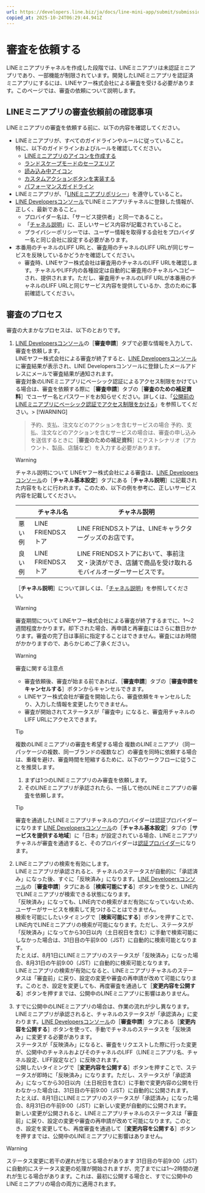 ```yaml
---
url: https://developers.line.biz/ja/docs/line-mini-app/submit/submission-guide/
copied_at: 2025-10-24T06:29:44.941Z
---
```

# 審査を依頼する

LINEミニアプリチャネルを作成した段階では、LINEミニアプリは未認証ミニアプリであり、一部機能が制限されています。開発したLINEミニアプリを認証済ミニアプリにするには、LINEヤフー株式会社による審査を受ける必要があります。このページでは、審査の依頼について説明します。

## LINEミニアプリの審査依頼前の確認事項

LINEミニアプリの審査を依頼する前に、以下の内容を確認してください。

*   LINEミニアプリが、すべてのガイドラインやルールに従っていること。  
    特に、以下のガイドラインおよびルールを確認してください。
    *   [LINEミニアプリのアイコンを作成する](https://developers.line.biz/ja/docs/line-mini-app/design/line-mini-app-icon/)
    *   [ランドスケープモードのセーフエリア](https://developers.line.biz/ja/docs/line-mini-app/design/landscape/)
    *   [読み込み中アイコン](https://developers.line.biz/ja/docs/line-mini-app/design/loading-icon/)
    *   [カスタムアクションボタンを実装する](https://developers.line.biz/ja/docs/line-mini-app/develop/share-messages/)
    *   [パフォーマンスガイドライン](https://developers.line.biz/ja/docs/line-mini-app/develop/performance-guidelines/)
*   LINEミニアプリが、「[LINEミニアプリポリシー](https://terms2.line.me/LINE_MINI_App?lang=ja)」を遵守していること。
*   [LINE Developersコンソール](https://developers.line.biz/console/)でLINEミニアプリチャネルに登録した情報が、正しく、最新であること。
    *   プロバイダー名は、「サービス提供者」と同一であること。
    *   「[チャネル説明](https://developers.line.biz/ja/docs/line-mini-app/discover/console-guide/#channel-description)」に、正しいサービス内容が記載されていること。
    *   プライバシーポリシーでは、ユーザー情報を取得する会社をプロバイダー名と同じ会社に設定する必要があります。
*   本番用のチャネルのLIFF URLと、審査用のチャネルのLIFF URLが同じサービスを反映しているかどうかを確認してください。
    *   審査時、LINEヤフー株式会社は審査用のチャネルのLIFF URLを確認します。チャネルやLIFF内の各種設定は自動的に審査用のチャネルへコピーされ、提供されます。ただし、審査用チャネルのLIFF URLが本番用のチャネルのLIFF URLと同じサービス内容を提供しているか、念のために事前確認してください。

## 審査のプロセス

審査の大まかなプロセスは、以下のとおりです。

1.  [LINE Developersコンソール](https://developers.line.biz/console/)の［**審査申請**］タブで必要な情報を入力して、審査を依頼します。  
    LINEヤフー株式会社による審査が終了すると、[LINE Developersコンソール](https://developers.line.biz/console/)に審査結果が表示され、LINE Developersコンソールに登録したメールアドレスにメールで審査結果が通知されます。  
    審査対象のLINEミニアプリにベーシック認証によるアクセス制限をかけている場合は、審査を依頼する際に［**審査申請**］タブの［**審査のための補足資料**］でユーザー名とパスワードをお知らせください。詳しくは、「[公開前のLINEミニアプリにベーシック認証でアクセス制限をかける](https://developers.line.biz/ja/docs/line-mini-app/develop/develop-overview/#use-basic-authentication)」を参照してください。> [!WARNING]
    > 予約、支払、注文などのアクションを含むサービスの場合
    > 予約、支払、注文などのアクションを含むサービスの場合は、審査の申し込みを送信するときに［**審査のための補足資料**］にテストシナリオ（アカウント、製品、店舗など）を入力する必要があります。
    
    > [!WARNING]
    > チャネル説明について
    > LINEヤフー株式会社による審査は、[LINE Developersコンソール](https://developers.line.biz/console/)の［**チャネル基本設定**］タブにある［**チャネル説明**］に記載された内容をもとに行われます。このため、以下の例を参考に、正しいサービス内容を記載してください。
    > 
    > |  | チャネル名 | チャネル説明 |
    > | --- | --- | --- |
    > | 悪い例 | LINE FRIENDSストア | LINE FRIENDSストアは、LINEキャラクターグッズのお店です。 |
    > | 良い例 | LINE FRIENDSストア | LINE FRIENDSストアにおいて、事前注文・決済ができ、店舗で商品を受け取れるモバイルオーダーサービスです。 |
    > 
    > ［**チャネル説明**］について詳しくは、「[チャネル説明](https://developers.line.biz/ja/docs/line-mini-app/discover/console-guide/#channel-description)」を参照してください。
    
    > [!WARNING]
    > 審査期間について
    > LINEヤフー株式会社による審査が終了するまでに、1～2週間程度かかります。却下された場合、再申請と再審査にはさらに数日かかります。審査の完了日は事前に指定することはできません。審査にはお時間がかかりますので、あらかじめご了承ください。
    
    > [!WARNING]
    > 審査に関する注意点
    > *   審査依頼後、審査が始まる前であれば、［**審査申請**］タブの［**審査申請をキャンセルする**］ボタンからキャンセルできます。
    > *   LINEヤフー株式会社が審査を開始したら、審査依頼をキャンセルしたり、入力した情報を変更したりできません。
    > *   審査が開始されてステータスが「審査中」になると、審査用チャネルのLIFF URLにアクセスできます。
    
    > [!TIP]
    > 複数のLINEミニアプリの審査を希望する場合
    > 複数のLINEミニアプリ（同一パッケージの複数、同一ブランドの複数など）の審査を同時に依頼する場合は、重複を避け、審査時間を短縮するために、以下のワークフローに従うことを推奨します。
    > 
    > 1.  まずは1つのLINEミニアプリのみ審査を依頼します。
    > 2.  そのLINEミニアプリが承認されたら、一括して他のLINEミニアプリの審査を依頼します。
    
    > [!TIP]
    > 審査を通過したLINEミニアプリチャネルのプロバイダーは認証プロバイダーになります
    > [LINE Developersコンソール](https://developers.line.biz/console/)の［**チャネル基本設定**］タブの［**サービスを提供する地域**］に「日本」が設定されている場合、LINEミニアプリチャネルが審査を通過すると、そのプロバイダーは[認証プロバイダー](https://developers.line.biz/ja/docs/line-developers-console/overview/#certified-provider)になります。
    
2.  LINEミニアプリの検索を有効にします。  
    LINEミニアプリが承認されると、チャネルのステータスが自動的に「承認済み」になった後、すぐに「反映済み」になります。[LINE Developersコンソール](https://developers.line.biz/console/)の［**審査申請**］タブにある［**検索可能にする**］ボタンを使うと、LINE内でLINEミニアプリが検索できる状態になります。  
    「反映済み」になっても、LINE内での検索がまだ有効になっていないため、ユーザーがサービスを検索して見つけることはできません。  
    検索を可能にしたいタイミングで［**検索可能にする**］ボタンを押すことで、LINE内でLINEミニアプリの検索が可能になります。ただし、ステータスが「反映済み」になってから30日以内（土日祝日を含む）に手動で検索可能にしなかった場合は、31日目の午前9:00（JST）に自動的に検索可能となります。  
    たとえば、8月1日にLINEミニアプリのステータスが「反映済み」になった場合、8月31日の午前9:00（JST）に自動的に検索可能となります。  
    LINEミニアプリの検索が有効になると、LINEミニアプリチャネルのステータスは「審査前」に戻り、設定の変更や審査の再申請が改めて可能になります。このとき、設定を変更しても、再度審査を通過して［**変更内容を公開する**］ボタンを押すまでは、公開中のLINEミニアプリに影響はありません。
3.  すでに公開中のLINEミニアプリの場合は、作業の流れが少し異なります。  
    LINEミニアプリが承認されると、チャネルのステータスが「承認済み」に変わります。[LINE Developersコンソール](https://developers.line.biz/console/)の［**審査申請**］タブにある［**変更内容を公開する**］ボタンを使って、手動でチャネルのステータスを「反映済み」に変更する必要があります。  
    ステータスが「反映済み」になると、審査をリクエストした際に行った変更が、公開中のチャネルおよびそのチャネルのLIFF（LINEミニアプリ名、チャネル設定、LIFF設定など）に反映されます。  
    公開したいタイミングで［**変更内容を公開する**］ボタンを押すことで、ステータスが即時に「反映済み」になります。ただし、ステータスが「承認済み」になってから30日以内（土日祝日を含む）に手動で変更内容の公開を行わなかった場合は、31日目の午前9:00（JST）に自動的に公開されます。  
    たとえば、8月1日にLINEミニアプリのステータスが「承認済み」になった場合、8月31日の午前9:00（JST）に新しい変更が自動的に公開されます。  
    新しい変更が公開されると、LINEミニアプリチャネルのステータスは「審査前」に戻り、設定の変更や審査の再申請が改めて可能になります。このとき、設定を変更しても、再度審査を通過して［**変更内容を公開する**］ボタンを押すまでは、公開中のLINEミニアプリに影響はありません。

> [!WARNING]
> ステータス変更に若干の遅れが生じる場合があります
> 31日目の午前9:00（JST）に自動的にステータス変更の処理が開始されますが、完了までには1～2時間の遅れが生じる場合があります。これは、最初に公開する場合と、すでに公開中のLINEミニアプリの場合の両方に適用されます。